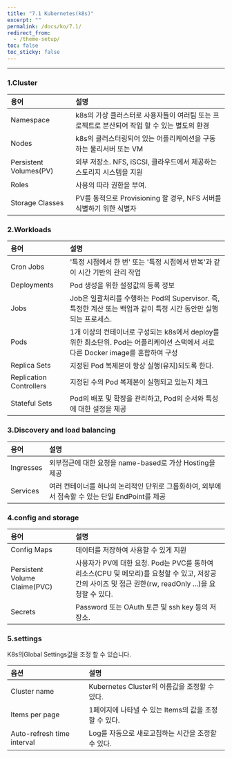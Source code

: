 ```yaml
---
title: "7.1 Kubernetes(k8s)"
excerpt: ""
permalink: /docs/ko/7.1/
redirect_from:
  - /theme-setup/
toc: false
toc_sticky: false
---
```


---
### 1.Cluster

| 용어 | 설명 |
| :--- | :--- |
| Namespace | k8s의 가상 클러스터로 사용자들이 여러팀 또는 프로젝트로 분산되어 작업 할 수 있는 별도의 환경 |
| Nodes | k8s의 클러스터링되어 있는 어플리케이션을 구동하는 물리서버 또는 VM |
| Persistent Volumes\(PV\) | 외부 저장소. NFS, iSCSI, 클라우드에서 제공하는 스토리지 시스템을 지원 |
| Roles | 사용의 따라 권한을 부여. |
| Storage Classes | PV를 동적으로 Provisioning 할 경우, NFS 서버를 식별하기 위한 식별자 |

### 2.Workloads

| 용어 | 설명 |
| :--- | :--- |
| Cron Jobs | '특정 시점에서 한 번' 또는 '특정 시점에서 반복'과 같이 시간 기반의 관리 작업 |
| Deployments | Pod 생성을 위한 설정값의 등록 정보 |
| Jobs | Job은 일괄처리를 수행하는 Pod의 Supervisor. 즉, 특정한 계산 또는 백업과 같이 특정 시간 동안만 실행되는 프로세스. |
| Pods | 1개 이상의 컨테이너로 구성되는 k8s에서 deploy를 위한 최소단위. Pod는 어플리케이션 스택에서 서로 다른 Docker image를 혼합하여 구성 |
| Replica Sets | 지정된 Pod 복제본이 항상 실행\(유지\)되도록 한다. |
| Replication Controllers | 지정된 수의 Pod 복제본이 실행되고 있는지 체크 |
| Stateful Sets | Pod의 배포 및 확장을 관리하고, Pod의 순서와 특성에 대한 설정을 제공 |

### 3.Discovery and load balancing

| 용어 | 설명 |
| :--- | :--- |
| Ingresses | 외부접근에 대한 요청을 name-based로 가상 Hosting을 제공 |
| Services | 여러 컨테이너를 하나의 논리적인 단위로 그룹화하여, 외부에서 접속할 수 있는 단일 EndPoint를 제공 |

### 4.config and storage

| 용어 | 설명 |
| :--- | :--- |
| Config Maps | 데이터를 저장하여 사용할 수 있게 지원 |
| Persistent Volume Claime\(PVC\) | 사용자가 PV에 대한 요청. Pod는 PVC를 통하여 리소스\(CPU 및 메모리\)를 요청할 수 있고, 저장공간의 사이즈 및 접근 권한\(rw, readOnly ...\)을 요청할 수 있다. |
| Secrets | Password 또는 OAuth 토큰 및 ssh key 등의 저장소. |

### 5.settings

K8s의Global Settings값을 조정 할 수 있습니다.

| 옵션 | 설명 |
| :--- | :--- |
| Cluster name | Kubernetes Cluster의 이름값을 조정할 수 있다. |
| Items per page | 1페이지에 나타낼 수 있는 Items의 값을 조정할 수 있다. |
| Auto-refresh time interval | Log를 자동으로 새로고침하는 시간을 조정할 수 있다. |
